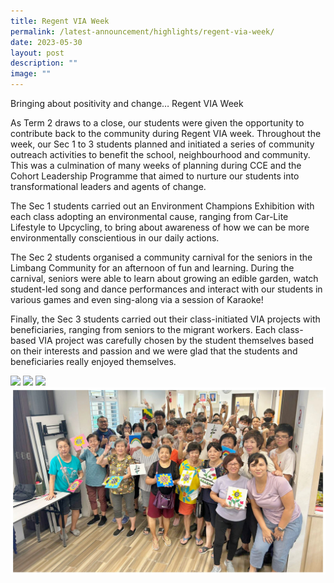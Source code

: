 ```yaml
---
title: Regent VIA Week
permalink: /latest-announcement/highlights/regent-via-week/
date: 2023-05-30
layout: post
description: ""
image: ""
---
```

Bringing about positivity and change… Regent VIA Week

As Term 2 draws to a close, our students were given the opportunity to contribute back to the community during Regent VIA week. Throughout the week, our Sec 1 to 3 students planned and initiated a series of community outreach activities to benefit the school, neighbourhood and community. This was a culmination of many weeks of planning during CCE and the Cohort Leadership Programme that aimed to nurture our students into transformational leaders and agents of change.

The Sec 1 students carried out an Environment Champions Exhibition with each class adopting an environmental cause, ranging from Car-Lite Lifestyle to Upcycling, to bring about awareness of how we can be more environmentally conscientious in our daily actions.

The Sec 2 students organised a community carnival for the seniors in the Limbang Community for an afternoon of fun and learning. During the carnival, seniors were able to learn about growing an edible garden, watch student-led song and dance performances and interact with our students in various games and even sing-along via a session of Karaoke!

Finally, the Sec 3 students carried out their class-initiated VIA projects with beneficiaries, ranging from seniors to the migrant workers. Each class-based VIA project was carefully chosen by the student themselves based on their interests and passion and we were glad that the students and beneficiaries really enjoyed themselves.

![](/images/Highlights%20Post/RegentVIAWeek-1.jpg)
![](/images/Highlights%20Post/RegentVIAWeek-2.jpg)
![](/images/Highlights%20Post/RegentVIAWeek-3.jpg)
![](/images/Highlights%20Post/RegentVIAWeek-4.jpg)